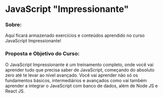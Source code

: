 # JavaScript "Impressionante"

### Sobre:

Aqui ficará armazenado exercícios e conteúdos aprendido no curso JavaScript Impressionante!

### Proposta e Objetivo do Curso:

O JavaScript Impressionante é um treinamento completo, onde você vai aprender
tudo que precisa saber de JavaScript, começando do absoluto zero até
te levar ao nível avançado. Você vai aprender não só os fundamentos básicos,
intermediários e avançados como vai também aprender a integrar o JavaScript
com banco de dados, além de Node JS e React JS.
